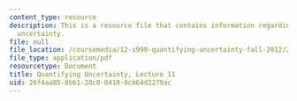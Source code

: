```yaml
---
content_type: resource
description: This is a resource file that contains information regarding quantifying
  uncertainty.
file: null
file_location: /coursemedia/12-s990-quantifying-uncertainty-fall-2012/26f4aa858b6128c004100cb64d2279ac_MIT12_S990F12_Lecture11.pdf
file_type: application/pdf
resourcetype: Document
title: Quantifying Uncertainty, Lecture 11
uid: 26f4aa85-8b61-28c0-0410-0cb64d2279ac
---
```


